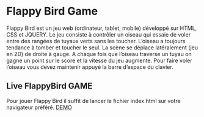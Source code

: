 # Flappy Bird Game
Flappy Bird est un jeu web (ordinateur, tablet, mobile) développé sur HTML, CSS et JQUERY.
Le jeu consiste à contrôler un oiseau qui essaie de voler entre des rangées de tuyaux verts sans les toucher. L’oiseau a toujours tendance à tomber et toucher le seul. La scène se déplace latéralement (jeu en 2D) de droite à gauge. A chaque fois que l’oiseau traverse un tuyau on gagne un point sur le score et la vitesse du jeu augmente. Pour faire voler l’oiseau vous devez maintenir appuyé la barre d’espace du clavier.

## Live FlappyBird GAME
Pour jouer Flappy Bird il suffit de lancer le fichier index.html sur votre navigateur préféré.
[DEMO](http://flappybirdgame.tp.mmi-lepuy.fr/)

